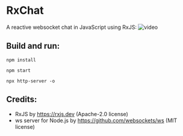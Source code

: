 # RxChat
A reactive websocket chat in JavaScript using RxJS:
![video](https://user-images.githubusercontent.com/62397363/88463935-d8822900-ceb6-11ea-9dab-99820a875d0e.gif)

## Build and run:
```
npm install
```
```
npm start
```
```
npx http-server -o
```

## Credits:
- RxJS by https://rxjs.dev (Apache-2.0 license)
- ws server for Node.js by https://github.com/websockets/ws (MIT license)
